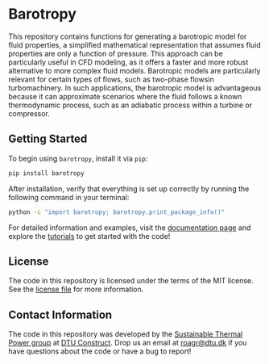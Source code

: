 # Barotropy


This repository contains functions for generating a barotropic model for fluid properties, a simplified mathematical representation that assumes fluid properties are only a function of pressure. This approach can be particularly useful in CFD modeling, as it offers a faster and more robust alternative to more complex fluid models. Barotropic models are particularly relevant for certain types of flows, such as two-phase flowsin turbomachinery. In such applications, the barotropic model is advantageous because it can approximate scenarios where the fluid follows a known thermodynamic process, such as an adiabatic process within a turbine or compressor.


## Getting Started

To begin using `barotropy`, install it via `pip`:

```bash
pip install barotropy
```

After installation, verify that everything is set up correctly by running the following command in your terminal:

```bash
python -c "import barotropy; barotropy.print_package_info()"
```

For detailed information and examples, visit the [documentation page](https://turbo-sim.github.io/barotropy/) and explore the [tutorials](https://turbo-sim.github.io/barotropy/source/tutorials.html) to get started with the code!



## License
The code in this repository is licensed under the terms of the MIT license. See the [license file](LICENSE.md) for more information.


## Contact Information

The code in this repository was developed by the [Sustainable Thermal Power group](https://thermalpower.dtu.dk/) at [DTU Construct](https://construct.dtu.dk/). Drop us an email at [roagr@dtu.dk](mailto:roagr@dtu.dk) if you have questions about the code or have a bug to report!

